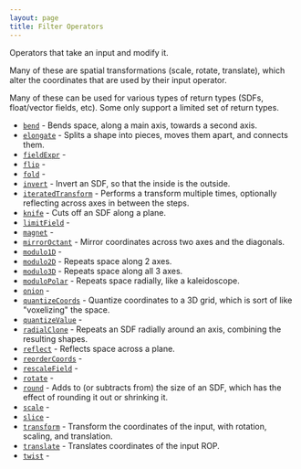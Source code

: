 ```yaml
---
layout: page
title: Filter Operators
---
```


Operators that take an input and modify it.

Many of these are spatial transformations (scale, rotate, translate), which
alter the coordinates that are used by their input operator.

Many of these can be used for various types of return types (SDFs,
float/vector fields, etc). Some only support a limited set of return types.

* [`bend`](bend.md) - Bends space, along a main axis, towards a second axis.
* [`elongate`](elongate.md) - Splits a shape into pieces, moves them apart, and connects them.
* [`fieldExpr`](fieldExpr.md) - 
* [`flip`](flip.md) - 
* [`fold`](fold.md) - 
* [`invert`](invert.md) - Invert an SDF, so that the inside is the outside.
* [`iteratedTransform`](iteratedTransform.md) - Performs a transform multiple times, optionally reflecting across axes in between the steps.
* [`knife`](knife.md) - Cuts off an SDF along a plane.
* [`limitField`](limitField.md) - 
* [`magnet`](magnet.md) - 
* [`mirrorOctant`](mirrorOctant.md) - Mirror coordinates across two axes and the diagonals.
* [`modulo1D`](modulo1D.md) - 
* [`modulo2D`](modulo2D.md) - Repeats space along 2 axes.
* [`modulo3D`](modulo3D.md) - Repeats space along all 3 axes.
* [`moduloPolar`](moduloPolar.md) - Repeats space radially, like a kaleidoscope.
* [`onion`](onion.md) - 
* [`quantizeCoords`](quantizeCoords.md) - Quantize coordinates to a 3D grid, which is sort of like "voxelizing" the space.
* [`quantizeValue`](quantizeValue.md) - 
* [`radialClone`](radialClone.md) - Repeats an SDF radially around an axis, combining the resulting shapes.
* [`reflect`](reflect.md) - Reflects space across a plane.
* [`reorderCoords`](reorderCoords.md) - 
* [`rescaleField`](rescaleField.md) - 
* [`rotate`](rotate.md) - 
* [`round`](round.md) - Adds to (or subtracts from) the size of an SDF, which has the effect of rounding it out or shrinking it.
* [`scale`](scale.md) - 
* [`slice`](slice.md) - 
* [`transform`](transform.md) - Transform the coordinates of the input, with rotation, scaling, and translation.
* [`translate`](translate.md) - Translates coordinates of the input ROP.
* [`twist`](twist.md) -
